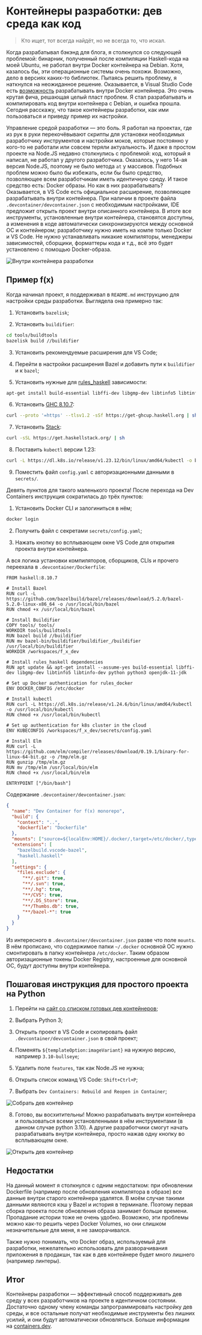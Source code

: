 # Контейнеры разработки: дев среда как код

> Кто ищет, тот всегда найдёт, но не всегда то, что искал.

Когда разрабатывал бэкэнд для блога, я столкнулся со следующей проблемой: бинарник, полученный после компиляции Haskell-кода на моей Ubuntu, не работал внутри Docker контейнера на Debian. Хотя, казалось бы, эти операционные системы очень похожи. Возможно, дело в версиях каких-то библиотек. Пытаясь решить проблему, я наткнулся на неожиданное решение. Оказывается, в Visual Studio Code есть [возможность](https://containers.dev/) разрабатывать внутри Docker контейнера. Это очень крутая фича, решающая целый пласт проблем. Я стал разрабатывать и компилировать код внутри контейнера с Debian, и ошибка прошла. Сегодня расскажу, что такое контейнеры разработки, как ими пользоваться и приведу пример их настройки.

Управление средой разработки — это боль. Я работал на проектах, где из рук в руки перекочёвывают скрипты для установки необходимых разработчику инструментов и настройки моков, которые постоянно у кого-то не работали или совсем теряли актуальность. И даже в простом проекте на Node.JS недавно столкнулись с проблемой: код, который я написал, не работал у другого разработчика. Оказалось, у него 14-ая версия Node.JS, поэтому не было метода `at` у массивов. Подобных проблем можно было бы избежать, если бы было средство, позволяющее всем разработчикам иметь идентичную среду. И такое средство есть: Docker образы. Но как в них разрабатывать? Оказывается, в VS Code есть официальное расширение, позволяющее разрабатывать внутри контейнера. При наличии в проекте файла `.devcontainer/devcontainer.json` с необходимым настройками, IDE предложит открыть проект внутри описанного контейнера. В итоге все инструменты, установленные внутри контейнера, становятся доступны, а изменения в коде автоматически синхронизируются между основной ОС и контейнером; разработчику нужно иметь на компе только Docker и VS Code. Не нужно устанавливать никакие компиляторы, менеджеры зависимостей, сборщики, форматтеры кода и т.д., всё это будет установлено с помощью Docker-образа.

![Внутри контейнера разработки](/assets/images/inside-dev-container.png)

## Пример f(x)

Когда начинал проект, я поддерживал в `README.md` инструкцию для настройки среды разработки. Выглядела она примерно так:

1. Установить `bazelisk`;

2. Установить `buildifier`:

```bash
cd tools/buildtools
bazelisk build //buildifier
```

3. Установить рекомендуемые расширения для VS Code;

4. Перейти в настройки расширения Bazel и добавить пути к `buildifier` и к `bazel`;

5. Установить нужные для [rules_haskell](https://rules-haskell.readthedocs.io/en/latest/haskell.html) зависимости:

```bash
apt-get install build-essential libffi-dev libgmp-dev libtinfo5 libtinfo-dev python python3 openjdk-11-jdk
```

6. Установить [GHC 8.10.7](https://www.haskell.org/ghcup/#):

```bash
curl --proto '=https' --tlsv1.2 -sSf https://get-ghcup.haskell.org | sh
```

7. Установить [Stack](https://docs.haskellstack.org/en/stable/):

```bash
curl -sSL https://get.haskellstack.org/ | sh
```

8. Поставить `kubectl` версии 1.23:

```bash
curl -L https://dl.k8s.io/release/v1.23.12/bin/linux/amd64/kubectl -o bin/kubectl
```

9. Поместить файл `config.yaml` с авторизационными данными в `secrets/`.

Девять пунктов для такого маленького проекта! После перехода на Dev Containers инструкция сократилась до трёх пунктов:

1. Установить Docker CLI и залогиниться в нём;

```bash
docker login
```

2. Получить файл с секретами `secrets/config.yaml`;

3. Нажать кнопку во всплывающем окне VS Code для открытия проекта внутри контейнера.

А вся логика установки компиляторов, сборщиков, CLIs и прочего переехала в `.devcontainer/Dockerfile`:

```docker
FROM haskell:8.10.7

# Install Bazel
RUN curl -L https://github.com/bazelbuild/bazel/releases/download/5.2.0/bazel-5.2.0-linux-x86_64 -o /usr/local/bin/bazel
RUN chmod +x /usr/local/bin/bazel

# Install Buildifier
COPY tools/ tools/
WORKDIR tools/buildtools
RUN bazel build //buildifier
RUN mv bazel-bin/buildifier/buildifier_/buildifier /usr/local/bin/buildifier
WORKDIR /workspaces/f_x_dev

# Install rules_haskell dependencies
RUN apt update && apt-get install --assume-yes build-essential libffi-dev libgmp-dev libtinfo5 libtinfo-dev python python3 openjdk-11-jdk

# Set up Docker authentication for rules_docker
ENV DOCKER_CONFIG /etc/docker

# Install kubectl
RUN curl -L https://dl.k8s.io/release/v1.24.6/bin/linux/amd64/kubectl -o /usr/local/bin/kubectl
RUN chmod +x /usr/local/bin/kubectl

# Set up authentication for k8s cluster in the cloud
ENV KUBECONFIG /workspaces/f_x_dev/secrets/config.yaml

# Install Elm
RUN curl -L https://github.com/elm/compiler/releases/download/0.19.1/binary-for-linux-64-bit.gz -o /tmp/elm.gz
RUN gunzip /tmp/elm.gz
RUN mv /tmp/elm /usr/local/bin/elm
RUN chmod +x /usr/local/bin/elm

ENTRYPOINT ["/bin/bash"]
```

Содержание `.devcontainer/devcontainer.json`:

```json
{
  "name": "Dev Container for f(x) monorepo",
  "build": {
    "context": "..",
    "dockerfile": "Dockerfile"
  },
  "mounts": ["source=${localEnv:HOME}/.docker/,target=/etc/docker/,type=bind,readonly=true,consistency=cached"],
  "extensions": [
    "bazelbuild.vscode-bazel",
    "haskell.haskell"
  ],
  "settings": {
    "files.exclude": {
      "**/.git": true,
      "**/.svn": true,
      "**/.hg": true,
      "**/CVS": true,
      "**/.DS_Store": true,
      "**/Thumbs.db": true,
      "**/bazel-*": true
    }
  }
}
```

Из интересного в `.devcontainer/devcontainer.json` разве что поле `mounts`. В нём прописано, что содержимое папки `~/.docker` основной ОС нужно смонтировать в папку контейнера `/etc/docker`. Таким образом авторизационные токены Docker Registry, настроенные для основной ОС, будут доступны внутри контейнера.

## Пошаговая инструкция для простого проекта на Python

1. Перейти на [сайт со списком готовых дев контейнеров](https://containers.dev/templates);

2. Выбрать Python 3;

3. Открыть проект в VS Code и скопировать файл `.devcontainer/devcontainer.json` в свой проект;

4. Поменять `${templateOption:imageVariant}` на нужную версию, например `3.10-bullseye`;

5. Удалить поле `features`, так как Node.JS не нужна;

6. Открыть список команд VS Code: `Shift+Ctrl+P`;

7. Выбрать `Dev Containers: Rebuild and Reopen in Container`;

![Собрать дев контейнер](/assets/images/rebuild-and-open-in-container.png)

8. Готово, вы восхитительны! Можно разрабатывать внутри контейнера и пользоваться всеми установленными в нём инструментами (в данном случае python 3.10). А другие разработчики смогут начать разрабатывать внутри контейнера, просто нажав одну кнопку во всплывающем окне.

![Открыть дев контейнер](/assets/images/open-in-container.png)

## Недостатки

На данный момент я столкнулся с одним недостатком: при обновлении Dockerfile (например после обновления компилятора в образе) все данные внутри старого контейнера удалятся. В моём случае такими данными являются кэш у Bazel и история в терминале. Поэтому первая сборка проекта после обновления образа занимает больше времени. Пропадание истории тоже не очень удобно. Возможно, эти проблемы можно как-то решить через Docker Volumes, но они слишком незначительные для меня, я не заморачивался.

Также нужно понимать, что Docker образ, используемый для разработки, нежелательно использовать для разворачивания приложения в продакшн, так как в дев контейнере будет много лишнего (например линтеры).

## Итог

Контейнеры разработки — эффективный способ поддерживать дев среду у всех разработчиков на проекте в идентичном состоянии. Достаточно одному члену команды запрограммировать настройку дев среды, и все остальные получат необходимые инструменты без лишних усилий, и они будут автоматически обновляться. Больше информации на [containers.dev](https://containers.dev/).
